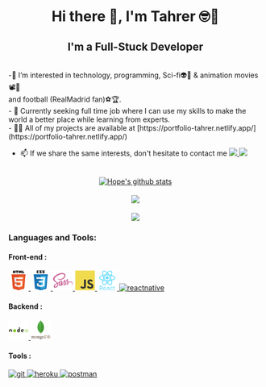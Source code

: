 <h1 align='center'> Hi there 👋, I'm Tahrer 🤓🤖</h1>
<h2 align='center'> I'm a Full-Stuck Developer </h2>
<br/>
-👀 I’m interested in technology, programming, Sci-fi👽🤖 & animation movies 📽️🍿 <br/> 
      and football (RealMadrid fan)⚽🏆. <br/>
- 🌱 Currently seeking full time job where I can use my skills to make the world a better place  while learning from experts.<br/>
- 👨‍💻 All of my projects are available at [https://portfolio-tahrer.netlify.app/](https://portfolio-tahrer.netlify.app/)

- 📫 If we share the same interests, don't hesitate to contact me
    <a align='center' href="https://www.linkedin.com/in/tahrer-abu-diab-93927512b/">
        <img height="20px" src="https://cdn-icons-png.flaticon.com/512/174/174857.png" />
    </a> 
    <a href="mailto:tahrer_ad@outlook.com"> 
        <img height="20px" src="https://cdn-icons-png.flaticon.com/512/1932/1932975.png" />
    </a>
<br/><br/>
<p align='center'>
<a href="https://github.com/tahrer007/github-readme-stats">
  <img align="center" src="https://github-readme-stats.vercel.app/api?username=tahrer007&show_icons=true&include_all_commits=true&theme=dark" alt="Hope's github stats" />
</a>
<br/><br/>
<a href="https://github.com/tahrer007/github-readme-stats">
  <img align="center" src="https://github-readme-streak-stats.herokuapp.com/?user=tahrer007&theme=dark" />
</a>
<br/><br/>
<a href="https://github.com/tahrer007/github-readme-stats">
  <!-- Change the `github-readme-stats.anuraghazra1.vercel.app` to `github-readme-stats.vercel.app`  -->
  <img align="center" src="https://github-readme-stats.vercel.app/api/top-langs/?username=tahrer007&layout=compact&theme=dark" />
</a>
</p>



<h3 align="left">Languages and Tools:</h3>
<p align="left"> <h4>Front-end : </h4>
<a href="https://www.w3.org/html/" target="_blank" rel="noreferrer">
    <img
      src="https://raw.githubusercontent.com/devicons/devicon/master/icons/html5/html5-original-wordmark.svg"
      alt="html5"
      width="40"
      height="40"
    />
  </a>
<a href="https://www.w3schools.com/css/" target="_blank" rel="noreferrer">
  <img
    src="https://raw.githubusercontent.com/devicons/devicon/master/icons/css3/css3-original-wordmark.svg"
    alt="css3"
    width="40"
    height="40"
  />
</a>
<a href="https://sass-lang.com" target="_blank" rel="noreferrer"> <img src="https://raw.githubusercontent.com/devicons/devicon/master/icons/sass/sass-original.svg" alt="sass" width="40" height="40"/> </a>
<a href="https://developer.mozilla.org/en-US/docs/Web/JavaScript" target="_blank" rel="noreferrer">
      <img src="https://raw.githubusercontent.com/devicons/devicon/master/icons/javascript/javascript-original.svg" alt="javascript" width="40" height="40"/> </a>

<a href="https://reactjs.org/" target="_blank" rel="noreferrer">
    <img
      src="https://raw.githubusercontent.com/devicons/devicon/master/icons/react/react-original-wordmark.svg"
      alt="react"
      width="40"
      height="40"
    />
  </a>
  
<a href="https://reactnative.dev/" target="_blank" rel="noreferrer">
    <img
      src="https://reactnative.dev/img/header_logo.svg"
      alt="reactnative"
      width="40"
      height="40"
    />
  </a>





<h4>Backend : </h4>
<a href="https://nodejs.org" target="_blank" rel="noreferrer">
    <img
      src="https://raw.githubusercontent.com/devicons/devicon/master/icons/nodejs/nodejs-original-wordmark.svg"
      alt="nodejs"
      width="40"
      height="40"
    />
  </a>
  <a href="https://www.mongodb.com/" target="_blank" rel="noreferrer">
    <img
      src="https://raw.githubusercontent.com/devicons/devicon/master/icons/mongodb/mongodb-original-wordmark.svg"
      alt="mongodb"
      width="40"
      height="40"
    />
  </a>
  
  <h4>Tools : </h4>
  <a href="https://git-scm.com/" target="_blank" rel="noreferrer">
    <img
      src="https://www.vectorlogo.zone/logos/git-scm/git-scm-icon.svg"
      alt="git"
      width="40"
      height="40"
    />
  </a>
  <a href="https://heroku.com" target="_blank" rel="noreferrer">
    <img
      src="https://www.vectorlogo.zone/logos/heroku/heroku-icon.svg"
      alt="heroku"
      width="40"
      height="40"
    />
  </a>
  <a href="https://postman.com" target="_blank" rel="noreferrer">
    <img
      src="https://www.vectorlogo.zone/logos/getpostman/getpostman-icon.svg"
      alt="postman"
      width="40"
      height="40"
    />
  </a>

